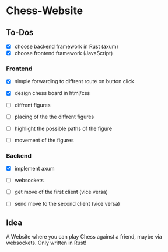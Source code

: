# Chess-Website

 ## To-Dos

  - [x] choose backend framework in Rust (axum)
  - [x] choose frontend framework (JavaScript)
  
  ### Frontend

   - [x] simple forwarding to diffrent route on button click

   - [x] design chess board in html/css

   - [ ] diffrent figures
   - [ ] placing of the the diffrent figures

   - [ ] highlight the possible paths of the figure

   - [ ] movement of the figures

  ### Backend

   - [x] implement axum

   - [ ] websockets

   - [ ] get move of the first client (vice versa)
   - [ ] send move to the second client (vice versa)



 ## Idea

  A Website where you can play Chess against a friend, maybe via websockets.
  Only written in Rust!
